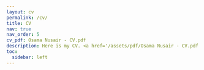 ```yaml
---
layout: cv
permalink: /cv/
title: CV
nav: true
nav_order: 5
cv_pdf: Osama Nusair - CV.pdf
description: Here is my CV. <a href='/assets/pdf/Osama Nusair - CV.pdf'>Download PDF</a>.
toc:
  sidebar: left
---
```


